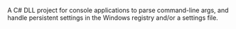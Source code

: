 A C# DLL project for console applications to parse command-line args, and handle persistent settings in the Windows registry and/or a settings file.
